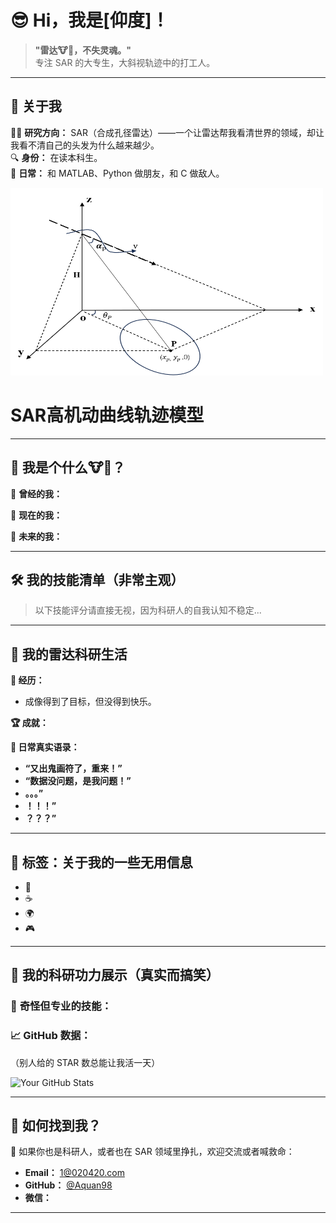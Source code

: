 # 😎 **Hi，我是[仰度]！**

> **"雷达🐮🐎，不失灵魂。"**  
> 专注 SAR 的大专生，大斜视轨迹中的打工人。

---

## 🌌 **关于我**

👨‍💻 **研究方向：** SAR（合成孔径雷达）——一个让雷达帮我看清世界的领域，却让我看不清自己的头发为什么越来越少。  
🔍 **身份：** 在读本科生。  
🎯 **日常：** 和 MATLAB、Python 做朋友，和 C 做敌人。

<img src="HSHD-AFBP.png" alt="SAR高机动曲线轨迹模型" width="500" height="300">

# SAR高机动曲线轨迹模型

---

## 🤖 **我是个什么🐮🐎？**

🌟 **曾经的我：**  

🌟 **现在的我：**  

🌟 **未来的我：**  

---

## 🛠 **我的技能清单（非常主观）**

> 以下技能评分请直接无视，因为科研人的自我认知不稳定...

---

## 🤡 **我的雷达科研生活**

**🎯 经历：**  
- 成像得到了目标，但没得到快乐。  

**🏆 成就：**  


**📜 日常真实语录：**  
- **“又出鬼画符了，重来！”**  
- **“数据没问题，是我问题！”**
- **。。。”** 
- **！！！”**
- **？？？”** 

---

## 🐯 **标签：关于我的一些无用信息**

- 🚀  
- ☕ 
- 🌍
- 🎮

---

## 🎨 **我的科研功力展示（真实而搞笑）**

### 🧰 **奇怪但专业的技能：**


### 📈 **GitHub 数据：**
（别人给的 STAR 数总能让我活一天）

![Your GitHub Stats](https://github-readme-stats.vercel.app/api?username=Aquan98&show_icons=true&theme=radical)  

---

## 💌 **如何找到我？**

📧 如果你也是科研人，或者也在 SAR 领域里挣扎，欢迎交流或者喊救命：  
- **Email：** 1@020420.com  
- **GitHub：** [@Aquan98](https://github.com/Aquan98)  
- **微信：**  

---
